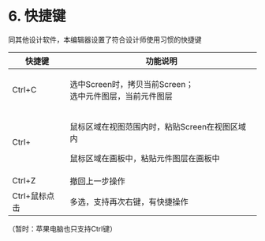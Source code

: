 # 6. 快捷键

同其他设计软件，本编辑器设置了符合设计师使用习惯的快捷键

| 快捷键       | 功能说明                                                        |
| --------- | ----------------------------------------------------------- |
| Ctrl+C    | <p>选中Screen时，拷贝当前Screen；<br>选中元件图层，当前元件图层</p>               |
| Ctrl+     | <p>鼠标区域在视图范围内时，粘贴Screen在视图区域内</p><p>鼠标区域在画板中，粘贴元件图层在画板中</p> |
| Ctrl+Z    | 撤回上一步操作                                                     |
| Ctrl+鼠标点击 | 多选，支持再次右键，有快捷操作                                             |

（暂时：苹果电脑也只支持Ctrl键）

